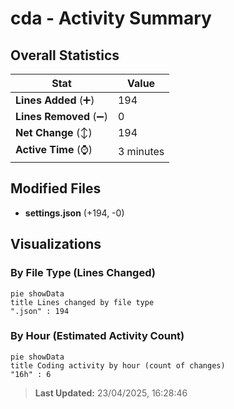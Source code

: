 # cda - Activity Summary 

## Overall Statistics

| Stat                   | Value                                                             |
| ---------------------- | ----------------------------------------------------------------- |
| **Lines Added** (➕)   | 194                                          |
| **Lines Removed** (➖) | 0                                        |
| **Net Change** (↕)    | 194                |
| **Active Time** (⌚)   | 3 minutes |


## Modified Files
- **settings.json** (+194, -0)

## Visualizations

### By File Type (Lines Changed)

```mermaid
pie showData
title Lines changed by file type
".json" : 194
```

### By Hour (Estimated Activity Count)

```mermaid
pie showData
title Coding activity by hour (count of changes)
"16h" : 6
```


> **Last Updated:** 23/04/2025, 16:28:46